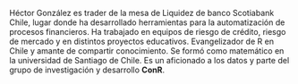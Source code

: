 Héctor González es trader de la mesa de Liquidez de banco Scotiabank Chile, lugar donde ha desarrollado herramientas para la automatización de procesos financieros. Ha trabajado en equipos de riesgo de crédito, riesgo de mercado y en distintos proyectos educativos. Evangelizador de R en Chile y amante de compartir conocimiento. Se formó como matemático en la universidad de Santiago de Chile. Es un aficionado a los datos y parte del grupo de investigación y desarrollo **ConR**.